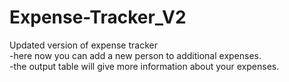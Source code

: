 # Expense-Tracker_V2
Updated version of expense tracker<br>
-here now you can add a new person to additional expenses.<br>
-the output table will give more information about your expenses.
